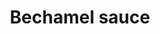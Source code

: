 ---
index: 12
title: Bechamel sauce
slugify: bechamel-sauce
product: melk 
book: Delia's how to cook 
page: 150
dish: basics 
tags:
- melk
- wupspakket
sub:
- Canneloni met spinazie
fresh:
  - item: wupspakket
    quantity: 250
    unit: g
  - item: melk
    quantity: 1
    unit: l
  - item: boter
    quantity: 50
    unit: g
  - item: slagroom
    quantity: 4
    unit: el
stock:
  - item: bloem
    quantity: 50
    unit: g
  - item: laurierblad
    quantity: 1
    unit: 
  - item: nootmuskaat
    quantity: 1/4
    unit: tl
basic:
  -
tags:
- Kneed boter en bloem tot een roux.
- Breng de melk aan de kook.
- Voeg de roex toe en meng met de garde.
- Laat even zachtjes doorkoken.
- Voeg het WUPS-pakket toe met overige ingrediëten.
- Dek af met klingfolie en laat afkoelen.
- Breng op smaak met peper en zout.
info: Een WUPS-pakket bestaat uit wortel, ui, prei en (knol)selderij. Dit zijn de basisgroenten voor veel soepen en sauzen
source:
    title:
    url: 
---